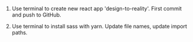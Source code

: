 1. Use terminal to create new react app 'design-to-reality'. First commit and push to GitHub.

2. Use terminal to install sass with yarn. Update file names, update import paths.